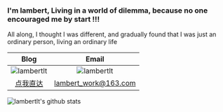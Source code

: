 ### I'm lambert, Living in a world of dilemma, because no one encouraged me by start !!!

All along, I thought I was different, and gradually found that I was just an ordinary person, living an ordinary life

|Blog|Email|
|:-:|:-:|
|![lambertlt](https://img.shields.io/badge/博客园-lambertlt-0084ff)|![lambertlt](https://img.shields.io/badge/联系我-lambert-0084ff)|
|[点我直达](https://www.cnblogs.com/lambertlt)|lambert_work@163.com|

![lambertlt's github stats](https://github-readme-stats.vercel.app/api?username=lambertlt&show_icons=true&theme=radical)
